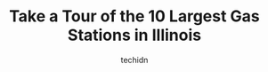 ---
layout: ampstory
image: https://i0.wp.com/paketmu.com/wp-content/uploads/2023/06/phillips-66-0-in-illinois-1686365520.jpeg?resize=640,853
author: techidn
featured: false
description: Explore the diverse Gas Station scene in Illinois, home to an incredible selection of 10 establishments catering to every taste. Whether youre in search of iconic favorites or undiscovered 
title: Take a Tour of the 10 Largest Gas Stations in Illinois
cover:
   title: Take a Tour of the 10 Largest Gas Stations in Illinois
   subtitle: RICKPATE
   background: https://paketmu.com/wp-content/uploads/2023/06/phillips-66-0-in-illinois-1686365520.jpeg

pages: 
 - layout: thirds
   top: <h1>#1 Petro Travel Center</h1>
   bottom: "<p>Got here at 6pm and many spots still available. 🚛There is a Charleys sub and an Iron Skillet.The Iron Skillet was closed and blocked off.They also had pre-heated bo</p>"
   background: https://paketmu.com/wp-content/uploads/2023/06/phillips-66-1-in-illinois-1686365520.jpeg
   backgroundblur: true
 - layout: thirds
   top: <h1>#2 Loves Travel Stop</h1>
   bottom: "<p>June 2022. Not well kept. Theres a dog park. The dog park doesnt have the waste bags and the trash is overflowing just like some of the other trash cans outside. It</p>"
   background: https://paketmu.com/wp-content/uploads/2023/06/phillips-66-2-in-illinois-1686365521.jpeg
   cta:
      link: https://paketmu.com/take-a-tour-of-the-10-largest-gas-stations-in-illinois/
      text: Take a Tour of the 10 Largest Gas Stations in Illinois
 - layout: thirds
   top: <h1>#3 Thorntons Fuel Station</h1>
   bottom: "<p>TRUCKERS NOT GOING TO LIKE IT FOR SURE!!! I dont know where to start !!! No air theyre all broken ! All trash cans are full restrooms closed waited 15 minutes and s</p>"
   background: https://paketmu.com/wp-content/uploads/2023/06/phillips-66-3-in-illinois-1686365522.jpeg
   cta:
      link: https://paketmu.com/take-a-tour-of-the-10-largest-gas-stations-in-illinois/
      text: Take a Tour of the 10 Largest Gas Stations in Illinois
 - layout: thirds
   top: <h1>#4 Gas Station</h1>
   bottom: "<p>401 S East St, McLean, IL 61754, United States</p>"
   background: https://images.unsplash.com/photo-1564951434112-64d74cc2a2d7?ixlib=rb-4.0.3&ixid=MnwxMjA3fDB8MHxwaG90by1wYWdlfHx8fGVufDB8fHx8&auto=format&fit=crop&w=640&h=853&q=80
   cta:
      link: https://paketmu.com/take-a-tour-of-the-10-largest-gas-stations-in-illinois/
      text: Take a Tour of the 10 Largest Gas Stations in Illinois
 - layout: thirds
   top: <h1>#5 Gas Station</h1>
   bottom: "<p>4000 W Chicago Ave, Chicago, IL 60651, United States</p>"
   background: https://images.unsplash.com/photo-1608501821300-4f99e58bba77?ixlib=rb-4.0.3&ixid=MnwxMjA3fDB8MHxwaG90by1wYWdlfHx8fGVufDB8fHx8&auto=format&fit=crop&w=640&h=853&q=80
   cta:
      link: https://paketmu.com/take-a-tour-of-the-10-largest-gas-stations-in-illinois/
      text: Take a Tour of the 10 Largest Gas Stations in Illinois
 - layout: thirds
   top: <h1>#6 Murphy USA</h1>
   bottom: "<p>467 IL-173, Antioch, IL 60002, United States</p>"
   background: https://images.unsplash.com/photo-1510906594845-bc082582c8cc?ixlib=rb-4.0.3&ixid=MnwxMjA3fDB8MHxwaG90by1wYWdlfHx8fGVufDB8fHx8&auto=format&fit=crop&w=640&h=853&q=80
   cta:
      link: https://paketmu.com/take-a-tour-of-the-10-largest-gas-stations-in-illinois/
      text: Take a Tour of the 10 Largest Gas Stations in Illinois
 - layout: thirds
   top: <h1>#7 Phillips 66</h1>
   bottom: "<p>939 IL-49, Casey, IL 62420, United States</p>"
   background: https://images.unsplash.com/photo-1615749413727-825b59a857b5?ixlib=rb-4.0.3&ixid=MnwxMjA3fDB8MHxwaG90by1wYWdlfHx8fGVufDB8fHx8&auto=format&fit=crop&w=640&h=853&q=80
   cta:
      link: https://paketmu.com/take-a-tour-of-the-10-largest-gas-stations-in-illinois/
      text: Take a Tour of the 10 Largest Gas Stations in Illinois
 - layout: thirds
   middle: Continue reading...
   background: https://images.unsplash.com/photo-1534312527009-56c7016453e6?ixlib=rb-4.0.3&ixid=MnwxMjA3fDB8MHxwaG90by1wYWdlfHx8fGVufDB8fHx8&auto=format&fit=crop&w=640&h=853&q=80
   cta:
      link: https://paketmu.com/take-a-tour-of-the-10-largest-gas-stations-in-illinois/
      text: Take a Tour of the 10 Largest Gas Stations in Illinois
      
---